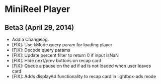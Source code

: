 # MiniReel Player

## Beta3 (April 29, 2014)
* Add a Changelog.
* [FIX]: Use kMode query param for loading player
* [FIX]: Decode query params
* [FIX]: Update percent filter to return 0 if input isNaN
* [FIX]: Hide next/prev buttons on recap card
* [FIX]: Queue a pause on the ad if ad is not loaded when user leaves card
* [FIX]: Adds displayAd functionality to recap card in lightbox-ads mode
